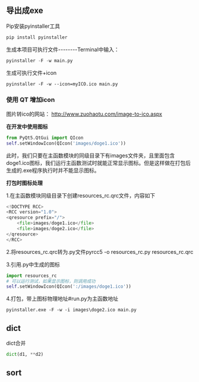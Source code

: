 ## 导出成exe

Pip安装pyinstaller工具

```python
pip install pyinstaller
```

生成本项目可执行文件--------Terminal中输入：

```python
pyinstaller -F -w main.py
```

生成可执行文件+icon

```
pyinstaller -F -w --icon=myICO.ico main.py
```

### 使用 QT 增加icon

图片转ico的网站： http://www.zuohaotu.com/image-to-ico.aspx

**在开发中使用图标**

```python
from PyQt5.QtGui import QIcon
self.setWindowIcon(QIcon('images/doge1.ico'))
```

此时，我们只要在主函数模块的同级目录下有images文件夹，且里面包含doge1.ico图标，我们运行主函数测试时就能正常显示图标。但是这样做在打包后生成的.exe程序执行时并不能显示图标。

**打包时图标处理**

1.在主函数模块同级目录下创建resources_rc.qrc文件，内容如下

```python
<!DOCTYPE RCC>
<RCC version="1.0">
<qresource prefix="/">
    <file>images/doge1.ico</file>
	<file>images/doge2.ico</file>
</qresource>
</RCC>
```

2.将resources_rc.qrc转为.py文件pyrcc5 -o resources_rc.py resources_rc.qrc

3.引用.py中生成的图标

```python
import resources_rc
# 可以运行测试，如果显示图标，则调用成功
self.setWindowIcon(QIcon(':/images/doge1.ico'))
```

4.打包，带上图标物理地址#run.py为主函数地址

```
pyinstaller.exe -F -w -i images\doge2.ico main.py
```



## dict

dict合并

```python
dict(d1, **d2)
```

## sort


